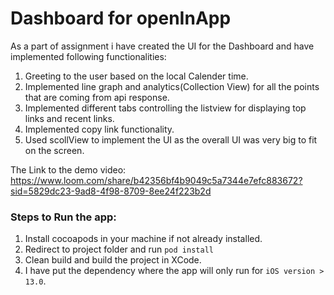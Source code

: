 # Dashboard for openInApp

As a part of assignment i have created the UI for the Dashboard and have implemented following functionalities:
1. Greeting to the user based on the local Calender time.
2. Implemented line graph and analytics(Collection View) for all the points that are coming from api response.
3. Implemented different tabs controlling the listview for displaying top links and recent links.
4. Implemented copy link functionality.
5. Used scollView to implement the UI as the overall UI was very big to fit on the screen.

The Link to the demo video: https://www.loom.com/share/b42356bf4b9049c5a7344e7efc883672?sid=5829dc23-9ad8-4f98-8709-8ee24f223b2d

### Steps to Run the app:
1. Install cocoapods in your machine if not already installed.
2. Redirect to project folder and run `pod install`
3. Clean build and build the project in XCode.
4. I have put the dependency where the app will only run for `iOS version > 13.0`.
